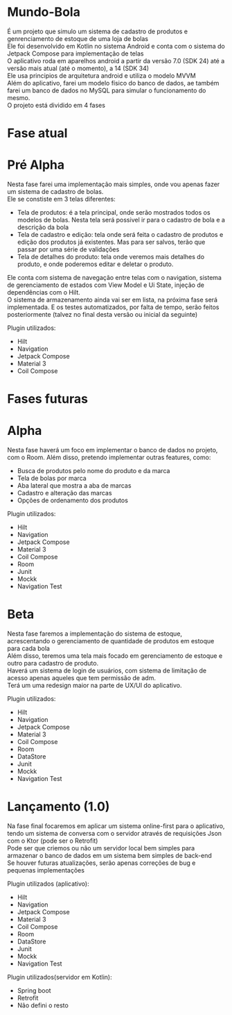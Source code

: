 # Mundo-Bola
É um projeto que simulo um sistema de cadastro de produtos e genrenciamento de estoque de uma loja de bolas<br />
Ele foi desenvolvido em Kotlin no sistema Android e conta com o sistema do Jetpack Compose para implementação de telas<br />
O aplicativo roda em aparelhos android a partir da versão 7.0 (SDK 24) até a versão mais atual (até o momento), a 14 (SDK 34)<br />
Ele usa principios de arquitetura android e utiliza o modelo MVVM <br />
Além do aplicativo, farei um modelo físico do banco de dados, ae também farei um banco de dados no MySQL para simular o funcionamento do mesmo. <br />
O projeto está dividido em 4 fases<br />

# Fase atual
# Pré Alpha

Nesta fase farei uma implementação mais simples, onde vou apenas fazer um sistema de cadastro de bolas.<br />
Ele se constiste em 3 telas diferentes:<br />
 - Tela de produtos: é a tela principal, onde serão mostrados todos os modelos de bolas. Nesta tela será possivel ir para o cadastro de bola e a descrição da bola
 - Tela de cadastro e edição: tela onde será feita o cadastro de produtos e edição dos produtos já existentes. Mas para ser salvos, terão que passar por uma série de validações
 - Tela de detalhes do produto: tela onde veremos mais detalhes do produto, e onde poderemos editar e deletar o produto.

Ele conta com sistema de navegação entre telas com o navigation, sistema de gerenciamento de estados com View Model e Ui State, injeção de dependências com o Hilt.<br />
O sistema de armazenamento ainda vai ser em lista, na próxima fase será implementada. E os testes automatizados, por falta de tempo, serão feitos posteriormente (talvez no final desta versão ou inicial da seguinte)<br />

Plugin utilizados:
 - Hilt
 - Navigation
 - Jetpack Compose
 - Material 3
 - Coil Compose

# Fases futuras
# Alpha

Nesta fase haverá um foco em implementar o banco de dados no projeto, com o Room. Além disso, pretendo implementar outras features, como:
 - Busca de produtos pelo nome do produto e da marca
 - Tela de bolas por marca
 - Aba lateral que mostra a aba de marcas
 - Cadastro e alteração das marcas
 - Opções de ordenamento dos produtos

Plugin utilizados:
 - Hilt
 - Navigation
 - Jetpack Compose
 - Material 3
 - Coil Compose
 - Room
 - Junit
 - Mockk
 - Navigation Test

# Beta

Nesta fase faremos a implementação do sistema de estoque, acrescentando o gerenciamento de quantidade de produtos em estoque para cada bola<br />
Além disso, teremos uma tela mais focado em gerenciamento de estoque e outro para cadastro de produto.<br />
Haverá um sistema de login de usuários, com sistema de limitação de acesso apenas aqueles que tem permissão de adm.<br />
Terá um uma redesign maior na parte de UX/UI do aplicativo.<br />

Plugin utilizados:
 - Hilt
 - Navigation
 - Jetpack Compose
 - Material 3
 - Coil Compose
 - Room
 - DataStore
 - Junit
 - Mockk
 - Navigation Test

# Lançamento (1.0)
Na fase final focaremos em aplicar um sistema online-first para o aplicativo, tendo um sistema de conversa com o servidor através de requisições Json com o Ktor (pode ser o Retrofit) <br />
Pode ser que criemos ou não um servidor local bem simples para armazenar o banco de dados em um sistema bem simples de back-end <br />
Se houver futuras atualizações, serão apenas correções de bug e pequenas implementações


Plugin utilizados (aplicativo):
 - Hilt
 - Navigation
 - Jetpack Compose
 - Material 3
 - Coil Compose
 - Room
 - DataStore
 - Junit
 - Mockk
 - Navigation Test


Plugin utilizados(servidor em Kotlin):
 - Spring boot
 - Retrofit
 - Não defini o resto
